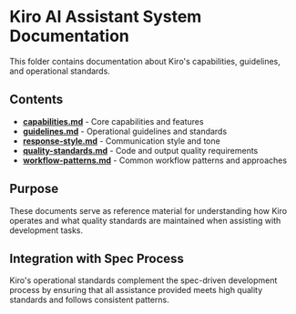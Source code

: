 # Kiro AI Assistant System Documentation

This folder contains documentation about Kiro's capabilities, guidelines, and operational standards.

## Contents

- **[capabilities.md](capabilities.md)** - Core capabilities and features
- **[guidelines.md](guidelines.md)** - Operational guidelines and standards
- **[response-style.md](response-style.md)** - Communication style and tone
- **[quality-standards.md](quality-standards.md)** - Code and output quality requirements
- **[workflow-patterns.md](workflow-patterns.md)** - Common workflow patterns and approaches

## Purpose

These documents serve as reference material for understanding how Kiro operates and what quality standards are maintained when assisting with development tasks.

## Integration with Spec Process

Kiro's operational standards complement the spec-driven development process by ensuring that all assistance provided meets high quality standards and follows consistent patterns.
